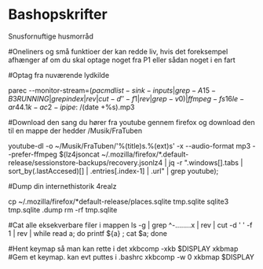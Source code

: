 # Bashopskrifter
Snusfornuftige husmorråd


#Oneliners og små funktioer der kan redde liv, hvis det foreksempel afhænger af om du skal optage noget fra P1 eller sådan noget i en fart


#Optag fra nuværende lydkilde

parec --monitor-stream=$(pacmd list-sink-inputs | grep -A 15 -B 3 RUNNING | grep index | rev | cut -d ' ' -f 1 | rev | grep -v 0 ) |  ffmpeg -f s16le -ar 44.1k -ac 2 -i pipe: ~/$(date +%s).mp3


#Download den sang du hører fra youtube gennem firefox og download den til en mappe der hedder /Musik/FraTuben

youtube-dl -o ~/Musik/FraTuben/'%(title)s.%(ext)s' -x --audio-format mp3 --prefer-ffmpeg $(lz4jsoncat ~/.mozilla/firefox/*.default-release/sessionstore-backups/recovery.jsonlz4 | jq -r ".windows[].tabs | sort_by(.lastAccesed)[] | .entries[.index-1] | .url" | grep youtube);

#Dump din internethistorik 4realz

cp ~/.mozilla/firefox/*default-release/places.sqlite tmp.sqlite
sqlite3 tmp.sqlite .dump
rm -rf tmp.sqlite


#Cat alle eksekverbare filer i mappen 
ls -g | grep  ^-........x | rev | cut -d ' ' -f 1 | rev | while read a; do printf ${a} ; cat $a; done



#Hent keymap så man kan rette i det
xkbcomp -xkb $DISPLAY xkbmap
#Gem et keymap. kan evt puttes i .bashrc
xkbcomp -w 0 xkbmap $DISPLAY
